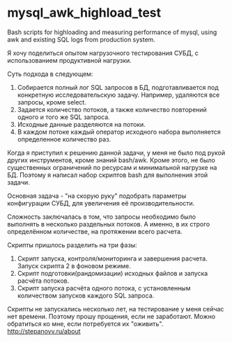 # mysql_awk_highload_test
Bash scripts for highloading and measuring performance of mysql, using awk and existing SQL logs from production system.

Я хочу поделиться опытом нагрузочного тестирования СУБД, с использованием продуктивной нагрузки.

Суть подхода в следующем:

1. Собирается полный лог SQL запросов в БД, подготавливается под конкретную исследовательскую задачу. Например, удаляются все запросы, кроме select.
2. Задается количество потоков, а также количество повторений одного и того же SQL запроса.
3. Исходные данные разделяются на потоки.
4. В каждом потоке каждый оператор исходного набора выполняется определенное количество раз.

Когда я приступил к решению данной задачи, у меня не было под рукой других инструментов, кроме знаний bash/awk. Кроме этого, не было существенных ограничений по ресурсам и минимальной нагрузке на БД. Поэтому я написал набор скриптов bash для выполнения этой задачи.

Основная задача - "на скорую руку" подобрать параметры конфигурации СУБД, для увеличения её производительности.

Сложность заключалась в том, что запросы необходимо было выполнять в несколько раздельных потоков. А именно, в их строго определённом количестве, на протяжении всего расчета.

Скрипты пришлось разделить на три фазы:

1. Скрипт запуска, контроля/мониторинга и завершения расчета. Запуск скрипта 2 в фоновом режиме.
2. Скрипт подготовки(рандомизации) исходных файлов и запуска расчёта потоков.
3. Скрипт запуска расчёта одного потока, с установленным количеством запусков каждого SQL запроса.

Скрипты не запускались несколько лет, на тестирование у меня сейчас нет времени. Поэтому прошу прощения, если не заработают. Можно обратиться ко мне, если потребуется их "оживить".
http://stepanovv.ru/about
